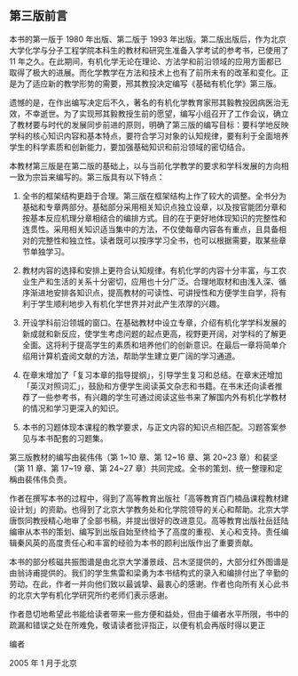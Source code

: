## 第三版前言

本书的第一版于 1980 年出版、第二版于 1993 年出版。第二版出版后，作为北京大学化学与分子工程学院本科生的教材和研究生准备入学考试的参考书，已使用了 11 年之久。在此期间，有机化学无论在理论、方法学和前沿领域的应用方面都已取得了极大的进展。而化学教学在方法和技术上也有了前所未有的改革和变化。正是为了适应新的教学形势的需要，邢其教投决定编写《基础有机化学》第三版。

遗憾的是，在作出编写决定后不久，著名的有机化学教育家邢其毅教投因病医治无效，不幸逝世。为了实现邢其毅教授生前的愿望，编写小组召开了工作会议，确立了教材要与时代的发展同步前进的原则，明确了第三版的编写目标：要科学地反映学科的核心知识内容和基本特点，要符合学习对象的认知规律，要有利于全面培养学生的科学素质和创新能力，要加强基础知识和前沿领域的密切结合。

本教材第三版是在第二版的基础上，以与当前化学教学的要求和学科发展的方向相一致为宗旨来编写的。第三版具有以下特点：

1. 全书的框架结构更趋于合理。第三版在框架结构上作了较大的调整。全书分为基础和专章两部分。基础部分采用相关知识点独立设章，以及按官能团分章和按基本反应机理分章相结合的编排方式。目的在于更好地体现知识的完整性和连贯性。采用相关知识适当集中的方法，不仅使每章内容各有重点，且具备相对的完整性和独立性。读者既可以按序学习全书，也可以根据需要，取某些章节单独学习。

2. 教材内容的选择和安排上更符合认知规律。有机化学的内容十分丰富，与工农业生产和生活的关系十分密切，应用也十分广泛。合理地取材和由浅入深、循序渐进地安排各知识点，提高教材的可读性、可讲授性和方便学生自学，将有利于学生顺利地步入有机化学世界并对此产生浓厚的兴趣。

3. 开设学科前沿领城的窗口。在基础教材中设立专章，介绍有机化学学科发展的新成就和新反应，使学生考虑问题的起点更高，视野更开阔，对学科的了解更全面。这将利于提高学生的素质和培养他们的创新意识。在最后一章将简单介绍用计算机査阅文献的方法，帮助学生建立更广阔的学习通道。

4. 在章末增加了「复习本章的指导提纲」，引导学生复习和总结。在章末还增加「英汉对照词汇」，鼓励和方便学生阅读英文杂志和书籍。在书末还向读者推荐了一些参考书，有兴趣的学生可通过阅读这些书来了解国内外有机化学教材的情况和学习更深入的知识。

5. 本书的习题体现本课程的教学要求，与正文内容的知识点相匹配。习题答案参见与本书配套的习题集。

第三版教材的编写由裴伟伟（第 1~10 章、第 12~16 章、第 20~23 章）和裴坚（第 11 章、第 17~19 章、第 24~27 章）共同完成。全书的策划、统一整理和定稱由裴伟伟负责。

作者在撰写本书的过程中，得到了高等教育出版社「高等教育百门楠品课程教材建设计划」的资助。也得到了北京大学教务处和化学院领导的关心和帮助。北京大学唐恢同教授精心地审了全部书稿，并提出很好的改进意见。高等教育出版社岳廷陆编审从本书的策划、编写到出版自始至终给予了高度的重视、关心和支持。责任编辑秦风英的高度责任心和丰富的经验为本书的颜利出版作出了重要贡献。

本书的部分核磁共振图谱是由北京大学潘景歧、吕木坚提供的，大部分红外图谱是由翁诗甫提供的。我们的学生焦雷和梁勇为本书结构式的录入和编排付出了辛勤的劳动。在此，作者一并向他们致以最诚挚、最衷心的感谢。作者也向所有关心此书的北京大学有机化学研究所约老师们表示感谢。

作者恳切地希望此书能给读者带来一些方便和益处，但由于编者水平所限，书中的疏漏和错误之处在所难免，敬请读者批评指正，以便有机会再版时得以更正

编者

2005 年 1 月于北京

